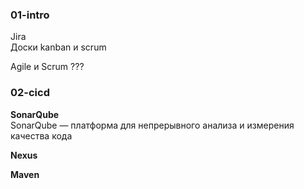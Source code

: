 ### 01-intro  

Jira  
Доски kanban и scrum  

Agile и Scrum ???

### 02-cicd  

**SonarQube**  
SonarQube — платформа для непрерывного анализа и измерения качества кода  

**Nexus**  


**Maven**
